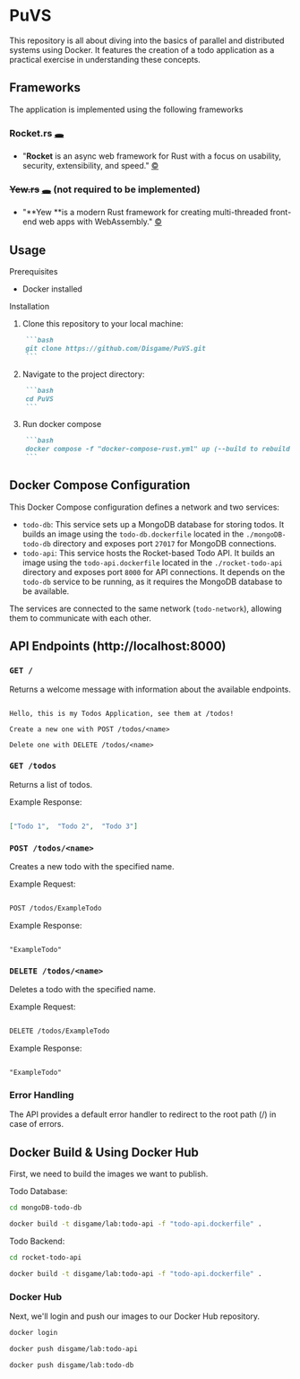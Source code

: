 # PuVS

This repository is all about diving into the basics of parallel and distributed systems using Docker. It features the creation of a todo application as a practical exercise in understanding these concepts.

## Frameworks

The application is implemented using the following frameworks

### Rocket.rs [🕳](https://rocket.rs)

* "**Rocket** is an async web framework for Rust with a focus on usability, security, extensibility, and speed." [©](https://github.com/rwf2/Rocket/tree/v0.5)

### ~~Yew.rs~~ [🕳](https://yew.rs) (not required to be implemented)

* "**Yew **is a modern Rust framework for creating multi-threaded front-end web apps with WebAssembly." [©](https://github.com/yewstack/yew)

## Usage

Prerequisites

* Docker installed

Installation

1. Clone this repository to your local machine:

```markdown
    ```bash
    git clone https://github.com/Disgame/PuVS.git
    ```
```

2. Navigate to the project directory:

```markdown
    ```bash
    cd PuVS
    ```
```

3. Run docker compose

```markdown
    ```bash
    docker compose -f "docker-compose-rust.yml" up (--build to rebuild it locally)
    ```
```

## Docker Compose Configuration

This Docker Compose configuration defines a network and two services:

- `todo-db`: This service sets up a MongoDB database for storing todos. It builds an image using the `todo-db.dockerfile` located in the `./mongoDB-todo-db` directory and exposes port `27017` for MongoDB connections.
- `todo-api`: This service hosts the Rocket-based Todo API. It builds an image using the `todo-api.dockerfile` located in the `./rocket-todo-api` directory and exposes port `8000` for API connections. It depends on the `todo-db` service to be running, as it requires the MongoDB database to be available.

The services are connected to the same network (`todo-network`), allowing them to communicate with each other.

## API Endpoints (http://localhost:8000)

### `GET /`

Returns a welcome message with information about the available endpoints.

```less

Hello, this is my Todos Application, see them at /todos!

Create a new one with POST /todos/<name>

Delete one with DELETE /todos/<name>

```

### `GET /todos`

Returns a list of todos.

Example Response:

```json

["Todo 1",  "Todo 2",  "Todo 3"]

```

### `POST /todos/<name>`

Creates a new todo with the specified name.

Example Request:

```bash

POST /todos/ExampleTodo

```

Example Response:

```arduino

"ExampleTodo"

```

### `DELETE /todos/<name>`

Deletes a todo with the specified name.

Example Request:

```bash

DELETE /todos/ExampleTodo

```

Example Response:

```arduino

"ExampleTodo"

```

### Error Handling

The API provides a default error handler to redirect to the root path (/) in case of errors.

## Docker Build & Using Docker Hub

First, we need to build the images we want to publish.

Todo Database:

```bash
cd mongoDB-todo-db

docker build -t disgame/lab:todo-api -f "todo-api.dockerfile" .
```

Todo Backend:

```bash
cd rocket-todo-api

docker build -t disgame/lab:todo-api -f "todo-api.dockerfile" .
```


### Docker Hub

Next, we'll login and push our images to our Docker Hub repository.

```bash
docker login

docker push disgame/lab:todo-api

docker push disgame/lab:todo-db
```
